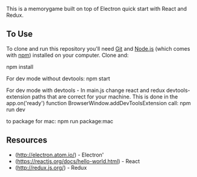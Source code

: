 
This is a memorygame built on top of Electron quick start with React and Redux.

## To Use

To clone and run this repository you'll need [Git](https://git-scm.com) and [Node.js](https://nodejs.org/en/download/) (which comes with [npm](http://npmjs.com)) installed on your computer. Clone and:

npm install

For dev mode without devtools:
npm start

For dev mode with devtools - In main.js change react and redux devtools-extension paths that are correct for your machine. This is done in the  app.on('ready') function BrowserWindow.addDevToolsExtension call:
npm run dev

to package for mac:
npm run package:mac

## Resources

- (http://electron.atom.io/) - Electron'
- (https://reactjs.org/docs/hello-world.html) - React
- (http://redux.js.org/) - Redux
